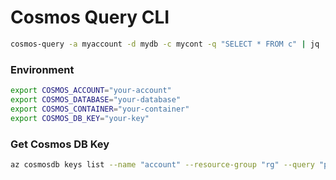 # Cosmos Query CLI

```bash
cosmos-query -a myaccount -d mydb -c mycont -q "SELECT * FROM c" | jq
```

### Environment

```bash
export COSMOS_ACCOUNT="your-account"
export COSMOS_DATABASE="your-database"
export COSMOS_CONTAINER="your-container"
export COSMOS_DB_KEY="your-key"
```

### Get Cosmos DB Key

```bash
az cosmosdb keys list --name "account" --resource-group "rg" --query "primaryMasterKey" -o tsv
```
